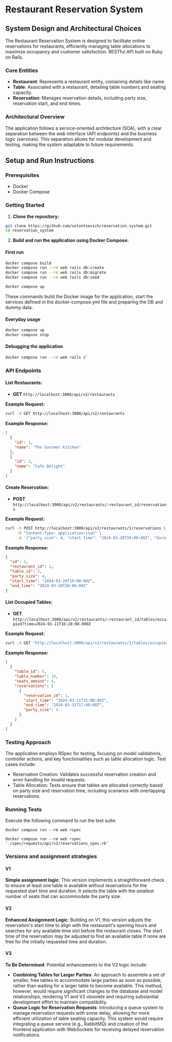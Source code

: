 # Restaurant Reservation System

## System Design and Architectural Choices

The Restaurant Reservation System is designed to facilitate online reservations for restaurants, efficiently managing
table allocations to maximize occupancy and customer satisfaction. RESTful API built on Ruby on Rails.

### Core Entities

- **Restaurant**: Represents a restaurant entity, containing details like name.
- **Table**: Associated with a restaurant, detailing table numbers and seating capacity.
- **Reservation**: Manages reservation details, including party size, reservation start, and end times.

### Architectural Overview

The application follows a service-oriented architecture (SOA), with a clear separation between the web interface (API
endpoints) and the business logic (services). This separation allows for modular development and testing, making the
system adaptable to future requirements.

## Setup and Run Instructions

### Prerequisites

- Docker
- Docker Compose

### Getting Started

1. **Clone the repository:**

```bash
git clone https://github.com/volontsevich/reservation_system.git
cd reservation_system
```

2. **Build and run the application using Docker Compose:**

#### First run

```bash
docker compose build
docker compose run --rm web rails db:create
docker compose run --rm web rails db:migrate
docker compose run --rm web rails db:seed

docker compose up
```

These commands build the Docker image for the application, start the services defined in the docker-compose.yml file and
preparing the DB and dummy data.

#### Everyday usage

```bash
docker compose up
docker compose stop
```

#### Debugging the application

```bash
docker compose run --rm web rails c`
```

### API Endpoints

#### List Restaurants:

- **GET** `http://localhost:3000/api/v2/restaurants`

**Example Request:**

```bash
curl -X GET http://localhost:3000/api/v2/restaurants
```

**Example Response:**

```json
[
  {
    "id": 1,
    "name": "The Gourmet Kitchen"
  },
  {
    "id": 2,
    "name": "Cafe Delight"
  }
]
```

#### Create Reservation:

- **POST** `http://localhost:3000/api/v2/restaurants/:restaurant_id/reservations`

**Example Request:**

```bash
curl -X POST http://localhost:3000/api/v2/restaurants/1/reservations \
     -H "Content-Type: application/json" \
     -d '{"party_size": 4, "start_time": "2024-03-20T19:00:00Z", "duration": 3600}'
```

**Example Response:**

```json
{
  "id": 1,
  "restaurant_id": 1,
  "table_id": 5,
  "party_size": 4,
  "start_time": "2024-03-20T19:00:00Z",
  "end_time": "2024-03-20T20:00:00Z"
}
```

#### List Occupied Tables:

- **GET** `http://localhost:3000/api/v2/restaurants/:restaurant_id/tables/occupied?time=2024-03-11T16:28:08.000Z`

**Example Request:**

```bash
curl -X GET "http://localhost:3000/api/v2/restaurants/1/tables/occupied?time=2024-03-11T16:28:08.000Z"
```

**Example Response:**

```json
[
  {
    "table_id": 5,
    "table_number": 10,
    "seats_amount": 4,
    "reservations": [
      {
        "reservation_id": 1,
        "start_time": "2024-03-11T15:00:00Z",
        "end_time": "2024-03-11T17:00:00Z",
        "party_size": 4
      }
    ]
  }
]
```

### Testing Approach

The application employs RSpec for testing, focusing on model validations, controller actions, and key functionalities
such as table allocation logic. Test cases include:

- Reservation Creation: Validates successful reservation creation and error handling for invalid requests.
- Table Allocation: Tests ensure that tables are allocated correctly based on party size and reservation time, including
  scenarios with overlapping reservations.

### Running Tests

Execute the following command to run the test suite:

```
docker compose run --rm web rspec

docker compose run --rm web rspec './spec/requests/api/v2/reservations_spec.rb'
```

### Versions and assignment strategies

#### V1

**Simple assignment logic**: This version implements a straightforward check to ensure at least one table is available
without reservations for the requested start time and duration. It selects the table with the smallest number of seats
that can accommodate the party size.

#### V2

**Enhanced Assignment Logic**: Building on V1, this version adjusts the reservation's start time to align with the
restaurant's opening hours and searches for any available time slot before the restaurant closes. The start time of the
reservation may be adjusted to find an available table if none are free for the initially requested time and duration.

#### V3

**To Be Determined**: Potential enhancements to the V2 logic include:

- **Combining Tables for Larger Parties**: An approach to assemble a set of smaller, free tables to accommodate large
  parties as soon as possible, rather than waiting for a larger table to become available. This method, however, would
  require significant changes to the database and model relationships, rendering V1 and V2 obsolete and requiring
  substantial development effort to maintain compatibility.
- **Queue Logic for Reservation Requests**: Introducing a queue system to manage reservation requests with some delay,
  allowing for more efficient utilization of table seating capacity. This system would require integrating a queue
  service (e.g., RabbitMQ) and creation of the frontend application with WebSockets for receiving delayed reservation
  notifications. 
